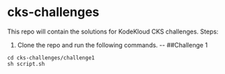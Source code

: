 # cks-challenges

This repo will contain the solutions for KodeKloud CKS challenges.
Steps:
1. Clone the repo and run the following commands.
--
##Challenge 1

```
cd cks-challenges/challenge1
sh script.sh
```

